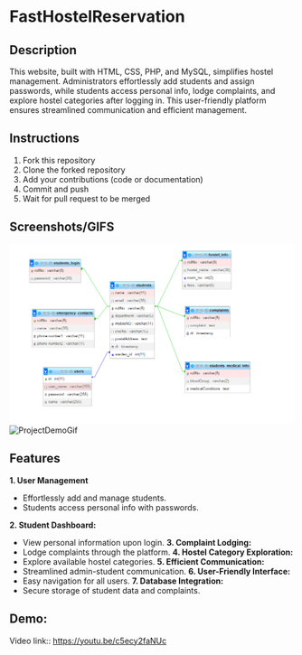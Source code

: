 # FastHostelReservation

## Description
This website, built with HTML, CSS, PHP, and MySQL, simplifies hostel management. Administrators effortlessly add students and assign passwords, while students access personal info, lodge complaints, and explore hostel categories after logging in. This user-friendly platform ensures streamlined communication and efficient management.


## Instructions
1. Fork this repository
2. Clone the forked repository
3. Add your contributions (code or documentation)
4. Commit and push
5. Wait for pull request to be merged

## Screenshots/GIFS
![ProjectER](https://github.com/kashiiitech/FastHostelReservation/blob/main/img-Readme/design-db.png)
![ProjectDemoGif](https://github.com/kashiiitech/FastHostelReservation/blob/main/img-Readme/website-demogif.gif)

## Features
**1. User Management**
  - Effortlessly add and manage students.
  - Students access personal info with passwords.
    
**2. Student Dashboard:**
  - View personal information upon login.
**3. Complaint Lodging:**
  - Lodge complaints through the platform.
**4. Hostel Category Exploration:**
  - Explore available hostel categories.
**5. Efficient Communication:**
  - Streamlined admin-student communication.
**6. User-Friendly Interface:**
  - Easy navigation for all users.
**7. Database Integration:**
  - Secure storage of student data and complaints.

## Demo:
Video link:: https://youtu.be/c5ecy2faNUc
